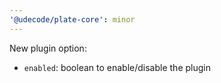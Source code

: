 ```yaml
---
'@udecode/plate-core': minor
---
```


New plugin option: 
- `enabled`: boolean to enable/disable the plugin